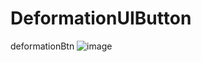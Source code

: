 # DeformationUIButton
deformationBtn 
![image](https://github.com/MrNobodyGithub/DeformationUIbutton/blob/master/ZDefromationButtonSwift/deformationBtn.gif )   

